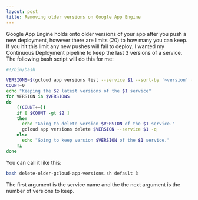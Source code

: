 ```yaml
---
layout: post
title: Removing older versions on Google App Engine
---
```


Google App Engine holds onto older versions of your app after you push a new
deployment, however there are limits (20) to how many you can keep. If you
hit this limit any new pushes will fail to deploy. I wanted my Continuous
Deployment pipeline to keep the last 3 versions of a service. The following
bash script will do this for me:

```bash
#!/bin/bash

VERSIONS=$(gcloud app versions list --service $1 --sort-by '~version' --format 'value(version.id)')
COUNT=0
echo "Keeping the $2 latest versions of the $1 service"
for VERSION in $VERSIONS
do
    ((COUNT++))
    if [ $COUNT -gt $2 ]
    then
      echo "Going to delete version $VERSION of the $1 service."
      gcloud app versions delete $VERSION --service $1 -q
    else
      echo "Going to keep version $VERSION of the $1 service."
    fi
done
```

You can call it like this:

```bash
bash delete-older-gcloud-app-versions.sh default 3
```

The first argument is the service name and the the next argument is the number
of versions to keep.
